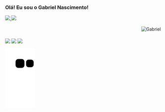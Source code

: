### Olá! Eu sou o Gabriel Nascimento!
 <div>
  <a href="https://github.com/gabuxt">
  <img height="180em" src="https://github-readme-stats.vercel.app/api?username=anuraghazra&show_icons=true&theme=dark&include_all_commits=true&count_private=true"/>
  <img height="180em" src="https://github-readme-stats.vercel.app/api/top-langs/?username=anuraghazra&layout=compact&theme=dark"/>
</div>
 
 <div style="display: inline_block"><br>
  <img align="right" height="115em" alt="Gabriel" src="http://clubedosgeeks.com.br/wp-content/uploads/2016/01/dormrm.gif">
 </div>
 <h1></h1>
 <div> 
  <a href="https://www.instagram.com/_gabriel_19/" target="_blank"><img src="https://img.shields.io/badge/-Instagram-%23E4405F?style=for-the-badge&logo=instagram&logoColor=white" target="_blank"></a>
  <a href = "mailto:gabrielferreira192000@gmail.com"><img src="https://img.shields.io/badge/-Gmail-%23333?style=for-the-badge&logo=gmail&logoColor=white" target="_blank"></a>
  <a href="https://www.linkedin.com/in/gabriel-kotlin/" target="_blank"><img src="https://img.shields.io/badge/-LinkedIn-%230077B5?style=for-the-badge&logo=linkedin&logoColor=white" target="_blank"></a> 
 
  ![Snake animation](https://github.com/gabuxt/gabuxt/blob/output/github-contribution-grid-snake.svg)
 
</div>



